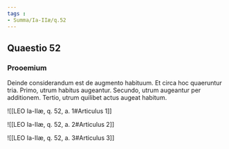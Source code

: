 ```yaml
---
tags : 
- Summa/Ia-IIæ/q.52
---
```


## Quaestio 52

### Prooemium

Deinde considerandum est de augmento habituum. Et circa hoc quaeruntur tria. Primo, utrum habitus augeantur. Secundo, utrum augeantur per additionem. Tertio, utrum quilibet actus augeat habitum.

![[LEO Ia-IIæ, q. 52, a. 1#Articulus 1]]

![[LEO Ia-IIæ, q. 52, a. 2#Articulus 2]]

![[LEO Ia-IIæ, q. 52, a. 3#Articulus 3]]

